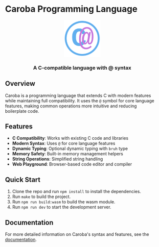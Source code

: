 # Caroba Programming Language

<div align="center">
  <img src="public/c@_logo.svg" alt="Caroba Logo" width="120" height="120">
  <h3>A C-compatible language with @ syntax</h3>
</div>

## Overview

Caroba is a programming language that extends C with modern features while maintaining full compatibility. It uses the `@` symbol for core language features, making common operations more intuitive and reducing boilerplate code.

## Features

- **C Compatibility**: Works with existing C code and libraries
- **Modern Syntax**: Uses `@` for core language features
- **Dynamic Typing**: Optional dynamic typing with `bruh` type
- **Memory Safety**: Built-in memory management helpers
- **String Operations**: Simplified string handling
- **Web Playground**: Browser-based code editor and compiler

## Quick Start 
1. Clone the repo and run `npm install` to install the dependencies.
2. Run `make` to build the project.
3. Run `npm run build:wasm` to build the wasm module.
4. Run `npm run dev` to start the development server.

## Documentation

For more detailed information on Caroba's syntax and features, see the [documentation](https://caroba.dev/en/getting-started).
